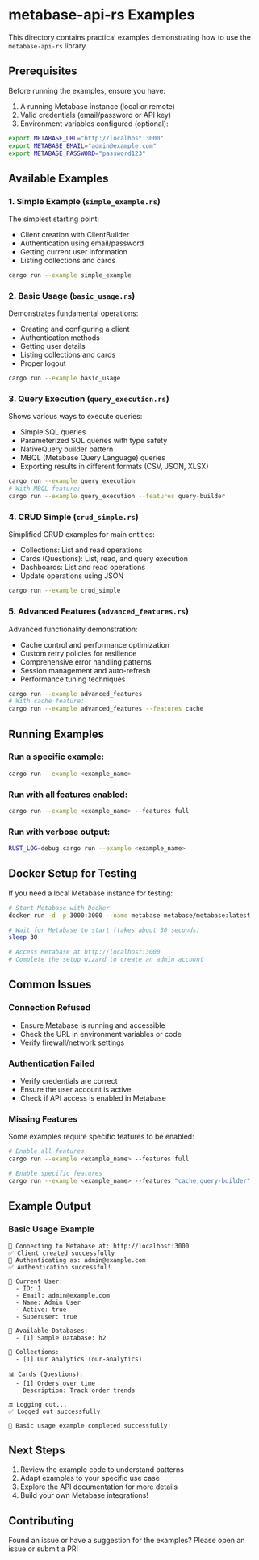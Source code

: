 # metabase-api-rs Examples

This directory contains practical examples demonstrating how to use the `metabase-api-rs` library.

## Prerequisites

Before running the examples, ensure you have:

1. A running Metabase instance (local or remote)
2. Valid credentials (email/password or API key)
3. Environment variables configured (optional):

```bash
export METABASE_URL="http://localhost:3000"
export METABASE_EMAIL="admin@example.com"
export METABASE_PASSWORD="password123"
```

## Available Examples

### 1. Simple Example (`simple_example.rs`)
The simplest starting point:
- Client creation with ClientBuilder
- Authentication using email/password
- Getting current user information
- Listing collections and cards

```bash
cargo run --example simple_example
```

### 2. Basic Usage (`basic_usage.rs`)
Demonstrates fundamental operations:
- Creating and configuring a client
- Authentication methods
- Getting user details
- Listing collections and cards
- Proper logout

```bash
cargo run --example basic_usage
```

### 3. Query Execution (`query_execution.rs`)
Shows various ways to execute queries:
- Simple SQL queries
- Parameterized SQL queries with type safety
- NativeQuery builder pattern
- MBQL (Metabase Query Language) queries
- Exporting results in different formats (CSV, JSON, XLSX)

```bash
cargo run --example query_execution
# With MBQL feature:
cargo run --example query_execution --features query-builder
```

### 4. CRUD Simple (`crud_simple.rs`)
Simplified CRUD examples for main entities:
- Collections: List and read operations
- Cards (Questions): List, read, and query execution
- Dashboards: List and read operations
- Update operations using JSON

```bash
cargo run --example crud_simple
```

### 5. Advanced Features (`advanced_features.rs`)
Advanced functionality demonstration:
- Cache control and performance optimization
- Custom retry policies for resilience
- Comprehensive error handling patterns
- Session management and auto-refresh
- Performance tuning techniques

```bash
cargo run --example advanced_features
# With cache feature:
cargo run --example advanced_features --features cache
```

## Running Examples

### Run a specific example:
```bash
cargo run --example <example_name>
```

### Run with all features enabled:
```bash
cargo run --example <example_name> --features full
```

### Run with verbose output:
```bash
RUST_LOG=debug cargo run --example <example_name>
```

## Docker Setup for Testing

If you need a local Metabase instance for testing:

```bash
# Start Metabase with Docker
docker run -d -p 3000:3000 --name metabase metabase/metabase:latest

# Wait for Metabase to start (takes about 30 seconds)
sleep 30

# Access Metabase at http://localhost:3000
# Complete the setup wizard to create an admin account
```

## Common Issues

### Connection Refused
- Ensure Metabase is running and accessible
- Check the URL in environment variables or code
- Verify firewall/network settings

### Authentication Failed
- Verify credentials are correct
- Ensure the user account is active
- Check if API access is enabled in Metabase

### Missing Features
Some examples require specific features to be enabled:
```bash
# Enable all features
cargo run --example <example_name> --features full

# Enable specific features
cargo run --example <example_name> --features "cache,query-builder"
```

## Example Output

### Basic Usage Example
```
🚀 Connecting to Metabase at: http://localhost:3000
✅ Client created successfully
🔐 Authenticating as: admin@example.com
✅ Authentication successful!

👤 Current User:
  - ID: 1
  - Email: admin@example.com
  - Name: Admin User
  - Active: true
  - Superuser: true

💾 Available Databases:
  - [1] Sample Database: h2

📁 Collections:
  - [1] Our analytics (our-analytics)

📊 Cards (Questions):
  - [1] Orders over time
    Description: Track order trends

🔚 Logging out...
✅ Logged out successfully

🎉 Basic usage example completed successfully!
```

## Next Steps

1. Review the example code to understand patterns
2. Adapt examples to your specific use case
3. Explore the API documentation for more details
4. Build your own Metabase integrations!

## Contributing

Found an issue or have a suggestion for the examples? Please open an issue or submit a PR!